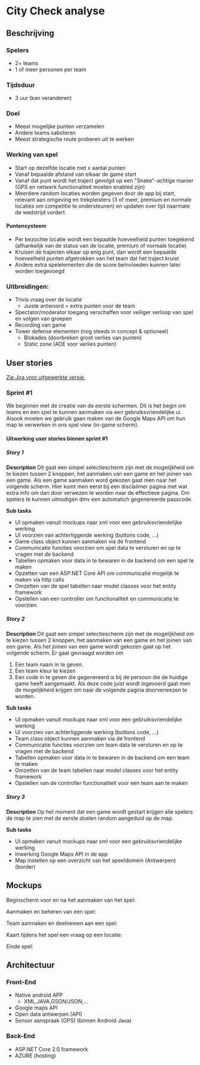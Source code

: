 # City Check analyse

## Beschrijving

### Spelers
* 2+ teams
* 1 of meer personen per team

### Tijdsduur
* 3 uur (kan veranderen)

### Doel
* Meest mogelijke punten verzamelen
* Andere teams saboteren
* Meest strategische route proberen uit te werken

### Werking van spel
* Start op dezelfde locatie met x aantal punten
* Vanaf bepaalde afstand van elkaar de game start
* Vanaf dat punt wordt het traject gevolgd op een "Snake"-achtige manier (GPS en netwerk functionaliteit moeten enabled zijn)
* Meerdere random locaties worden gegeven door de app bij start, relevant aan omgeving en trekpleisters (3 of meer, premium en normale locaties om competitie te ondersteunen) en updaten over tijd naarmate de wedstrijd vordert

#### Puntensysteem
* Per bezochte locatie wordt een bepaalde hoeveelheid punten toegekend (afhankelijk van de status van de locatie, premium of normale locatie)
* Kruisen de trajecten elkaar op enig punt, dan wordt een bepaalde hoeveelheid punten afgetrokken van het team dat het traject kruist
* Andere extra spelelementen die de score beïnvloeden kunnen later worden toegevoegd

### Uitbreidingen:
* Trivia vraag over de locatie
	* Juiste antwoord = extra punten voor de team
* Spectator/moderator toegang verschaffen voor veiliger verloop van spel en volgen van groepen
* Recording van game
* Tower defense elementen (nog steeds in concept & optioneel)
	* Blokades (doorbreken groot verlies van punten)
	* Static zone (AOE voor verlies punten)

## User stories
[Zie Jira voor uitgewerkte versie.](https://jira.ap.be/secure/RapidBoard.jspa?rapidView=230&projectKey=CA18CC&view=planning.nodetail)

### Sprint #1
We beginnen met de creatie van de eerste schermen.
Dit is het begin om teams en een spel te kunnen aanmaken via een gebruiksvriendelijke ui.
Alsook moeten we gebruik gaan maken van de Google Maps API om hun map te verwerken in ons spel view (in-game scherm).
[](img/jira/sprint1.jpg)

#### Uitwerking user stories binnen sprint #1

##### Story 1
**Description**
Dit gaat een simpel selectiescherm zijn met de mogelijkheid om te kiezen tussen 2 knoppen, het aanmaken van een game en het joinen van
een game.
Als een game aanmaken word gekozen gaat men naar het volgende scherm. Hier komt men eerst bij een disclailmer pagina met wat extra info om dan door verwezen te worden naar de effectieve pagina. Om spelers te kunnen uitnodigen dmv een automatich gegenereerde passcode.

**Sub tasks**
* UI opmaken vanuit mockups naar xml voor een gebruiksvriendelijke werking
* UI voorzien van achterliggende werking (buttons code, ...)
* Game class object kunnen aanmaken via de frontend
* Communicatie functies voorzien om spel data te versturen en op te vragen met de backend
* Tabellen opmaken voor data in te bewaren in de backend om een spel te maken
* Opzetten van een ASP.NET Core API om communicatie mogelijk te maken via http calls
* Omzetten van de spel tabellen naar model classes voor het entity framework
* Opstellen van een controller om functionaliteit en communicatie te voorzien

##### Story 2
**Description**
Dit gaat een simpel selectiescherm zijn met de mogelijkheid om te kiezen tussen 2 knoppen, het aanmaken van een game en het joinen van
een game.
Als het joinen van een game wordt gekozen gaat op het volgende scherm. Er gaat gevraagd worden om 
1) Een team naam in te geven. 
2) Een team kleur te kiezen 
3) Een code in te geven die gegenereerd is bij de persoon die de huidige game heeft aangemaakt.
Als deze code juist wordt ingevoerd gaat men de mogelijkheid krijgen om naar de volgende pagina doorverwezen te worden.

**Sub tasks**
* UI opmaken vanuit mockups naar xml voor een gebruiksvriendelijke werking
* UI voorzien van achterliggende werking (buttons code, ...)
* Team class object kunnen aanmaken via de frontend
* Communicatie functies voorzien om team data te versturen en op te vragen met de backend
* Tabellen opmaken voor data in te bewaren in de backend om een team te maken
* Omzetten van de team tabellen naar model classes voor het entity framework
* Opstellen van de controller functionaliteit voor een team aan te maken

##### Story 3
**Description**
Op het moment dat een game wordt gestart krijgen alle spelers de map te zien met de eerste doelen random aangeduid op de map.

**Sub tasks**
* UI opmaken vanuit mockups naar xml voor een gebruiksvriendelijke werking
* Inwerking Google Maps API in de app
* Map instellen op een overzicht van het speeldomein (Antwerpen) (border)

## Mockups
Beginscherm voor en na het aanmaken van het spel:
[](img/mockups/start_game_flow.jpg)

Aanmaken en beheren van een spel:
[](img/mockups/create_game_flow.jpg)

Team aanmaken en deelnemen aan een spel:
[](img/mockups/create_team.jpg)

Kaart tijdens het spel een vraag op een locatie:
[](img/mockups/game_map.png) [](img/mockups/location_trivia.png)

Einde spel:
[](img/mockups/end_game.jpg)

## Architectuur

### Front-End
* Native android APP
	* XML,JAVA,GSON/JSON,...
* Google maps API
* Open data antwerpen (API)
* Sensor aanspraak (GPS) (binnen Android Java)

### Back-End
* ASP.NET Core 2.0 framework
* AZURE (hosting)
